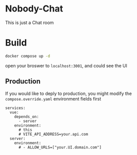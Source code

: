 # Nobody-Chat

This is just a Chat room

# Build
```sh
docker compose up -d
```

open your broswer to `localhost:3001`, and could see the UI

## Production
If you would like to deply to production, you might modify the `compose.override.yaml` environment fields first

```
services:
  vue:
    depends_on:
      - server
    environment:
      # this
      # VITE_API_ADDRESS=your.api.com
  server:
    environment:
      # - ALLOW_URLS=["your.UI.domain.com"]
```